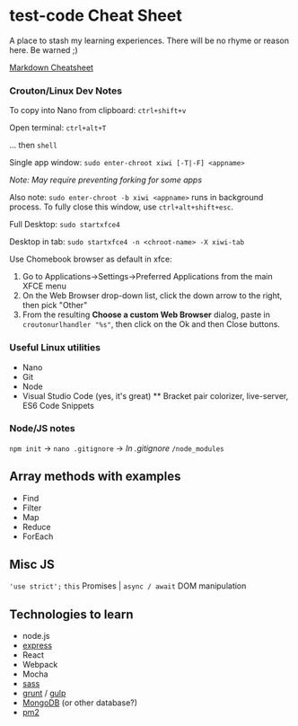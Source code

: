 # test-code Cheat Sheet
A place to stash my learning experiences.
There will be no rhyme or reason here. Be warned ;)

[Markdown Cheatsheet](https://help.ghost.org/article/4-markdown-guide)

### Crouton/Linux Dev Notes
To copy into Nano from clipboard: `ctrl+shift+v`

Open terminal: `ctrl+alt+T`

... then `shell`

Single app window: `sudo enter-chroot xiwi [-T|-F] <appname>`

*Note: May require preventing forking for some apps*

Also note: `sudo enter-chroot -b xiwi <appname>` runs in background process. To fully close this window, use `ctrl+alt+shift+esc`.
  
Full Desktop: `sudo startxfce4`

Desktop in tab: `sudo startxfce4 -n <chroot-name> -X xiwi-tab`

Use Chomebook browser as default in xfce:
1. Go to Applications->Settings->Preferred Applications from the main XFCE menu
2. On the Web Browser drop-down list, click the down arrow to the right, then pick "Other"
3. From the resulting **Choose a custom Web Browser** dialog, paste in `croutonurlhandler "%s"`, then click on the Ok and then Close buttons.

### Useful Linux utilities
* Nano
* Git
* Node
* Visual Studio Code (yes, it's great)
** Bracket pair colorizer, live-server, ES6 Code Snippets

### Node/JS notes
`npm init` -> `nano .gitignore` -> *In .gitignore* `/node_modules`
## Array methods with examples
* Find
* Filter
* Map
* Reduce
* ForEach

## Misc JS
`'use strict';`
`this`
Promises | `async / await`
DOM manipulation

## Technologies to learn
* node.js
* [express](http://expressjs.com/)
* React
* Webpack
* Mocha
* [sass](https://sass-lang.com/)
* [grunt](https://gruntjs.com/) / [gulp](https://gulpjs.com/)
* [MongoDB](https://www.mongodb.com/) (or other database?)
* [pm2](http://pm2.keymetrics.io/)
